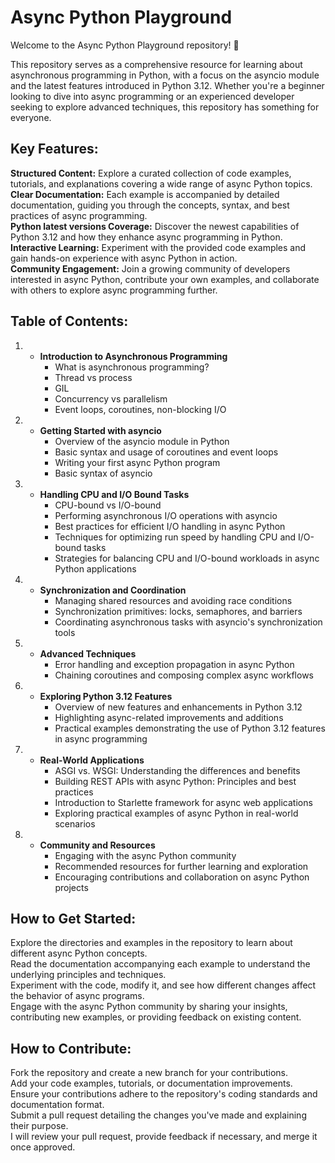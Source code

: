 # Async Python Playground

Welcome to the Async Python Playground repository! 🚀

This repository serves as a comprehensive resource for learning about asynchronous programming in Python, with a focus on the asyncio module and the latest features introduced in Python 3.12. Whether you're a beginner looking to dive into async programming or an experienced developer seeking to explore advanced techniques, this repository has something for everyone.

## Key Features:

**Structured Content:** Explore a curated collection of code examples, tutorials, and explanations covering a wide range of async Python topics.<br />
**Clear Documentation:** Each example is accompanied by detailed documentation, guiding you through the concepts, syntax, and best practices of async programming.<br />
**Python latest versions Coverage:** Discover the newest capabilities of Python 3.12 and how they enhance async programming in Python.<br />
**Interactive Learning:** Experiment with the provided code examples and gain hands-on experience with async Python in action.<br />
**Community Engagement:** Join a growing community of developers interested in async Python, contribute your own examples, and collaborate with others to explore async programming further.<br />
## Table of Contents:

1. * **Introduction to Asynchronous Programming**
     - What is asynchronous programming?
     - Thread vs process
     - GIL
     - Concurrency vs parallelism
     - Event loops, coroutines, non-blocking I/O

2. * **Getting Started with asyncio**
     - Overview of the asyncio module in Python
     - Basic syntax and usage of coroutines and event loops
     - Writing your first async Python program
     - Basic syntax of asyncio

3. * **Handling CPU and I/O Bound Tasks**
     - CPU-bound vs I/O-bound
     - Performing asynchronous I/O operations with asyncio
     - Best practices for efficient I/O handling in async Python
     - Techniques for optimizing run speed by handling CPU and I/O-bound tasks
     - Strategies for balancing CPU and I/O-bound workloads in async Python applications

4. * **Synchronization and Coordination**
     - Managing shared resources and avoiding race conditions
     - Synchronization primitives: locks, semaphores, and barriers
     - Coordinating asynchronous tasks with asyncio's synchronization tools

5. * **Advanced Techniques**
     - Error handling and exception propagation in async Python
     - Chaining coroutines and composing complex async workflows
       
6. * **Exploring Python 3.12 Features**
     - Overview of new features and enhancements in Python 3.12
     - Highlighting async-related improvements and additions
     - Practical examples demonstrating the use of Python 3.12 features in async programming

7.  * **Real-World Applications**
      - ASGI vs. WSGI: Understanding the differences and benefits
      - Building REST APIs with async Python: Principles and best practices
      - Introduction to Starlette framework for async web applications
      - Exploring practical examples of async Python in real-world scenarios

8. * **Community and Resources**
      - Engaging with the async Python community
      - Recommended resources for further learning and exploration
      - Encouraging contributions and collaboration on async Python projects

## How to Get Started:

Explore the directories and examples in the repository to learn about different async Python concepts. <br />
Read the documentation accompanying each example to understand the underlying principles and techniques. <br />
Experiment with the code, modify it, and see how different changes affect the behavior of async programs. <br />
Engage with the async Python community by sharing your insights, contributing new examples, or providing feedback on existing content. <br />

## How to Contribute:

Fork the repository and create a new branch for your contributions. <br />
Add your code examples, tutorials, or documentation improvements. <br />
Ensure your contributions adhere to the repository's coding standards and documentation format. <br />
Submit a pull request detailing the changes you've made and explaining their purpose. <br />
I will review your pull request, provide feedback if necessary, and merge it once approved. <br />
